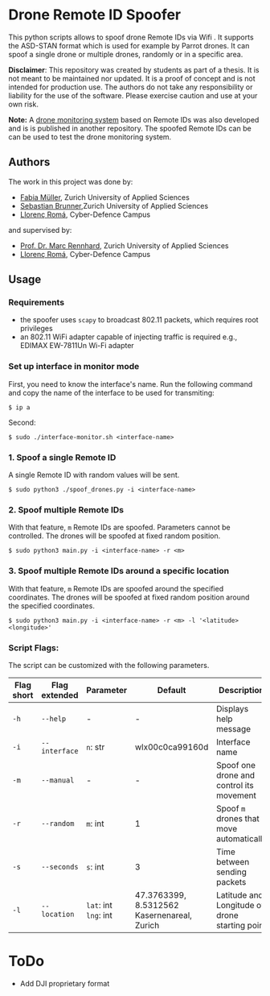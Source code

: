 # Drone Remote ID Spoofer
This python scripts allows to spoof drone Remote IDs via Wifi . It supports the ASD-STAN format which is used for example by Parrot drones. It can spoof a single drone or multiple drones, randomly or in a specific area. 

**Disclaimer**: This repository was created by students as part of a thesis. It is not meant to be maintained nor updated. It is a proof of concept and is not intended for production use. The authors do not take any responsibility or liability for the use of the software. Please exercise caution and use at your own risk.

**Note:** A [drone monitoring system](https://github.com/cyber-defence-campus/RemoteIDReceiver) based on Remote IDs was also developed and is is published in another repository. The spoofed Remote IDs can be  can be used to test the drone monitoring system.

## Authors
The work in this project was  done by:
- [Fabia Müller](https://github.com/alessmlr), Zurich University of Applied Sciences
- [Sebastian Brunner](https://github.com/Wernerson),Zurich University of Applied Sciences
- [Llorenç Romá](https://github.com/llorencroma),  Cyber-Defence Campus

and supervised by:
- [Prof. Dr. Marc Rennhard](https://github.com/rennhard),  Zurich University of Applied Sciences
- [Llorenç Romá](https://github.com/llorencroma),  Cyber-Defence Campus

## Usage
### Requirements
- the spoofer uses `scapy` to broadcast 802.11 packets, which requires root privileges
- an 802.11 WiFi adapter capable of injecting traffic is required e.g., EDIMAX EW-7811Un Wi-Fi adapter

### Set up interface in monitor mode
First, you need to know the interface's name. Run the following command and copy the name of the interface to be used for transmiting:

`$ ip a` 

Second: 

`$ sudo ./interface-monitor.sh <interface-name>`

### 1. Spoof a single Remote ID
A single Remote ID with random values will be sent.

`$ sudo python3 ./spoof_drones.py -i <interface-name> `

### 2. Spoof multiple Remote IDs
With that feature, `m` Remote IDs are spoofed. Parameters cannot be controlled. The drones will be spoofed at fixed random position.

`$ sudo python3 main.py -i <interface-name> -r <m>`

### 3. Spoof multiple Remote IDs around a specific location
With that feature, `m` Remote IDs are spoofed around the specified coordinates. The drones will be spoofed at fixed random position around the specified coordinates.

`$ sudo python3 main.py -i <interface-name> -r <m> -l '<latitude> <longitude>'`



### Script Flags:

The script can be customized with the following parameters.

| Flag short | Flag extended | Parameter                  | Default                                           | Description                                    |
|------------|---------------|----------------------------|---------------------------------------------------|------------------------------------------------|
| `-h`       | `--help`      | -                          | -                                                 | Displays help message                          |
| `-i`       | `--interface` | `n`: str                   | wlx00c0ca99160d                                   | Interface name                                 |
| `-m`       | `--manual`    | -                          | -                                                 | Spoof one drone and control its movement       |
| `-r`       | `--random`    | `m`: int                   | 1                                                 | Spoof `m` drones that move automatically       |
| `-s`       | `--seconds`   | `s`: int                   | 3                                                 | Time between sending packets                   |
| `-l`       | `--location`  | `lat`: int <br> `lng`: int | 47.3763399, 8.5312562 <br/> Kasernenareal, Zurich | Latitude and Longitude of drone starting point |

# ToDo
- Add DJI proprietary format
